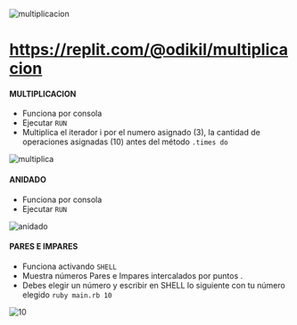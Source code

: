 ![multiplicacion](https://github.com/pedro-donoso/multiplicacion/assets/68760595/0b0df5fd-4464-4e08-89a0-43d44355da4f)

# https://replit.com/@odikil/multiplicacion

#### MULTIPLICACION

- Funciona por consola
- Ejecutar 
```RUN```
- Multiplica el iterador i por el numero asignado (3), la cantidad de operaciones asignadas (10) antes del método ```.times do```

![multiplica](https://github.com/pedro-donoso/multiplicacion/assets/68760595/f5020cce-7d22-4eff-83f4-66d0a8295248)

#### ANIDADO

- Funciona por consola
- Ejecutar 
```RUN```

![anidado](https://github.com/pedro-donoso/multiplicacion/assets/68760595/476b4a54-3ce1-418d-8369-f393bd9c0d5d)

#### PARES E IMPARES 
- Funciona activando ```SHELL```
- Muestra números Pares e Impares intercalados por puntos .
- Debes elegir un número y escribir en SHELL lo siguiente con tu número elegido
  ```ruby main.rb 10```

![10](https://github.com/pedro-donoso/multiplicacion/assets/68760595/e78044cf-8183-41d7-8fe5-ff3db1dcd667)


